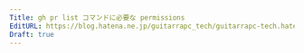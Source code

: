 ```yaml
---
Title: gh pr list コマンドに必要な permissions
EditURL: https://blog.hatena.ne.jp/guitarrapc_tech/guitarrapc-tech.hatenablog.com/atom/entry/13574176438098131193
Draft: true
---
```



